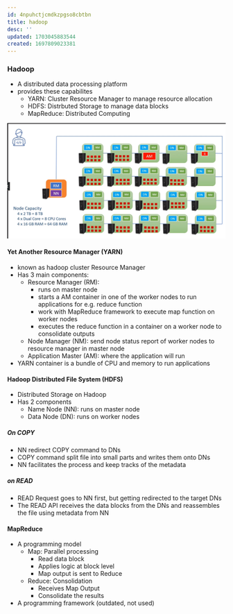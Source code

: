 ```yaml
---
id: 4npuhctjcmdkzpgso8cbtbn
title: hadoop
desc: ''
updated: 1703045883544
created: 1697809023381
---
```



### Hadoop

- A distributed data processing platform
- provides these capabilites
  - YARN: Cluster Resource Manager to manage resource allocation
  - HDFS: Distrbuted Storage to manage data blocks
  - MapReduce: Distributed Computing

![](spark_hadoop.png)

#### **Y**et **A**nother **R**esource Manager (YARN)

- known as hadoop cluster Resource Manager
- Has 3 main components:
  - Resource Manager (RM):
    - runs on master node
    - starts a AM container in one of the worker nodes to run applications for e.g. reduce function
    - work with MapReduce framework to execute map function on worker nodes
    - executes the reduce function in a container on a worker node to consolidate outputs
  - Node Manager (NM): send node status report of worker nodes to resource manager in master node
  - Application Master (AM): where the application will run
- YARN container is a bundle of CPU and memory to run applications

#### Hadoop Distributed File System (HDFS)

- Distributed Storage on Hadoop
- Has 2 components
  - Name Node (NN): runs on master node
  - Data Node (DN): runs on worker nodes

##### On COPY

- NN redirect COPY command to DNs
- COPY command split file into small parts and writes them onto DNs
- NN facilitates the process and keep tracks of the metadata

##### on READ

- READ Request goes to NN first, but getting redirected to the target DNs
- The READ API receives the data blocks from the DNs and reassembles the file using metadata from NN

#### MapReduce

- A programming model
  - Map: Parallel processing
    - Read data block
    - Applies logic at block level
    - Map output is sent to Reduce
  - Reduce: Consolidation
    - Receives Map Output
    - Consolidate the results
- A programming framework (outdated, not used)